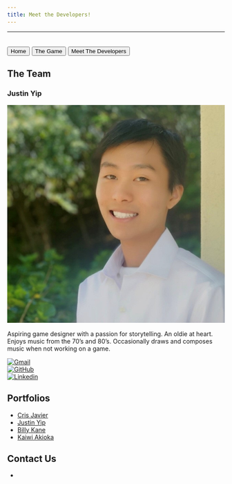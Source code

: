 ```yaml
---
title: Meet the Developers!
---
```

---
<a href=https://crisjavier.github.io/pending.zombies.io/><button>Home</button></a>
<a href="https://dustpending.github.io/pending.zombies.io/"><button>The Game</button></a>
<a href="contact-us"><button>Meet The Developers</button></a>
---
## The Team

### Justin Yip
![](images/justin.jpg)

Aspiring game designer with a passion for storytelling. An oldie at heart. Enjoys music from the 70’s and 80’s. Occasionally draws and composes music when not working on a game.

[![Gmail](https://img.shields.io/badge/Gmail-D14836?style=for-the-badge&logo=gmail&logoColor=white)](jyip808@hawaii.edu)
<br>
[![GitHub](https://badgen.net/badge/icon/github?icon=github&label)](https://jyip808.github.io/)
<br>
[![Linkedin](https://img.shields.io/badge/LinkedIn-0077B5?style=for-the-badge&logo=linkedin&logoColor=white)](https://www.linkedin.com/in/justin-yip-bb305421b?original_referer=)

## Portfolios

* [Cris Javier](https://crisjavier.github.io/)
* [Justin Yip](https://jyip808.github.io/)
* [Billy Kane](link-to-somewhere)
* [Kaiwi Akioka](https://kakioka.github.io/)

## Contact Us

* 
